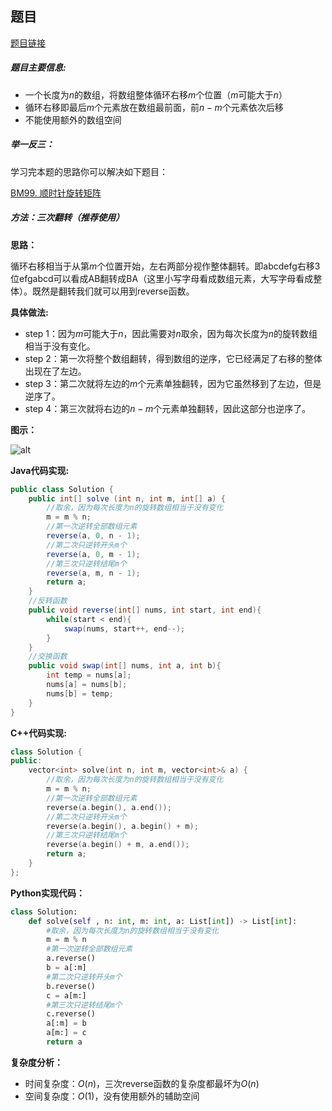 ## 题目
[题目链接](https://www.nowcoder.com/practice/e19927a8fd5d477794dac67096862042?tpId=196&tqId=1024689&sourceUrl=/exam/oj&channenl=wgithub&fromPut=wgithub)

##### 题目主要信息:

- 一个长度为$n$的数组，将数组整体循环右移$m$个位置（$m$可能大于$n$）
- 循环右移即最后$m$个元素放在数组最前面，前$n-m$个元素依次后移
- 不能使用额外的数组空间

##### 举一反三：

学习完本题的思路你可以解决如下题目：

[BM99. 顺时针旋转矩阵](https://www.nowcoder.com/practice/2e95333fbdd4451395066957e24909cc?tpId=295&tqId=25283)

##### 方法：三次翻转（推荐使用）

**思路：**

循环右移相当于从第$m$个位置开始，左右两部分视作整体翻转。即abcdefg右移3位efgabcd可以看成AB翻转成BA（这里小写字母看成数组元素，大写字母看成整体）。既然是翻转我们就可以用到reverse函数。

**具体做法:**

- step 1：因为$m$可能大于$n$，因此需要对$n$取余，因为每次长度为$n$的旋转数组相当于没有变化。
- step 2：第一次将整个数组翻转，得到数组的逆序，它已经满足了右移的整体出现在了左边。
- step 3：第二次就将左边的$m$个元素单独翻转，因为它虽然移到了左边，但是逆序了。
- step 4：第三次就将右边的$n-m$个元素单独翻转，因此这部分也逆序了。

**图示：**

![alt](https://uploadfiles.nowcoder.com/images/20220205/397721558_1644051736400/3E6A48137367D997F49AB13EF302653A)

**Java代码实现:**
```java
public class Solution {
    public int[] solve (int n, int m, int[] a) {
        //取余，因为每次长度为n的旋转数组相当于没有变化
        m = m % n; 
        //第一次逆转全部数组元素
        reverse(a, 0, n - 1); 
        //第二次只逆转开头m个
        reverse(a, 0, m - 1); 
        //第三次只逆转结尾m个
        reverse(a, m, n - 1); 
        return a;
    }
    //反转函数
    public void reverse(int[] nums, int start, int end){ 
        while(start < end){
            swap(nums, start++, end--);
        }
    }
    //交换函数
    public void swap(int[] nums, int a, int b){ 
        int temp = nums[a];
        nums[a] = nums[b];
        nums[b] = temp;
    }
}
```
**C++代码实现:**
```cpp
class Solution {
public:
    vector<int> solve(int n, int m, vector<int>& a) {
        //取余，因为每次长度为n的旋转数组相当于没有变化
        m = m % n; 
        //第一次逆转全部数组元素
        reverse(a.begin(), a.end()); 
        //第二次只逆转开头m个
        reverse(a.begin(), a.begin() + m); 
        //第三次只逆转结尾m个
        reverse(a.begin() + m, a.end()); 
        return a;
    }
};
```
**Python实现代码：**
```python
class Solution:
    def solve(self , n: int, m: int, a: List[int]) -> List[int]:
        #取余，因为每次长度为n的旋转数组相当于没有变化
        m = m % n 
        #第一次逆转全部数组元素
        a.reverse() 
        b = a[:m]
        #第二次只逆转开头m个
        b.reverse()
        c = a[m:]
        #第三次只逆转结尾m个
        c.reverse() 
        a[:m] = b
        a[m:] = c
        return a
```


**复杂度分析：**
- 时间复杂度：$O(n)$，三次reverse函数的复杂度都最坏为$O(n)$
- 空间复杂度：$O(1)$，没有使用额外的辅助空间